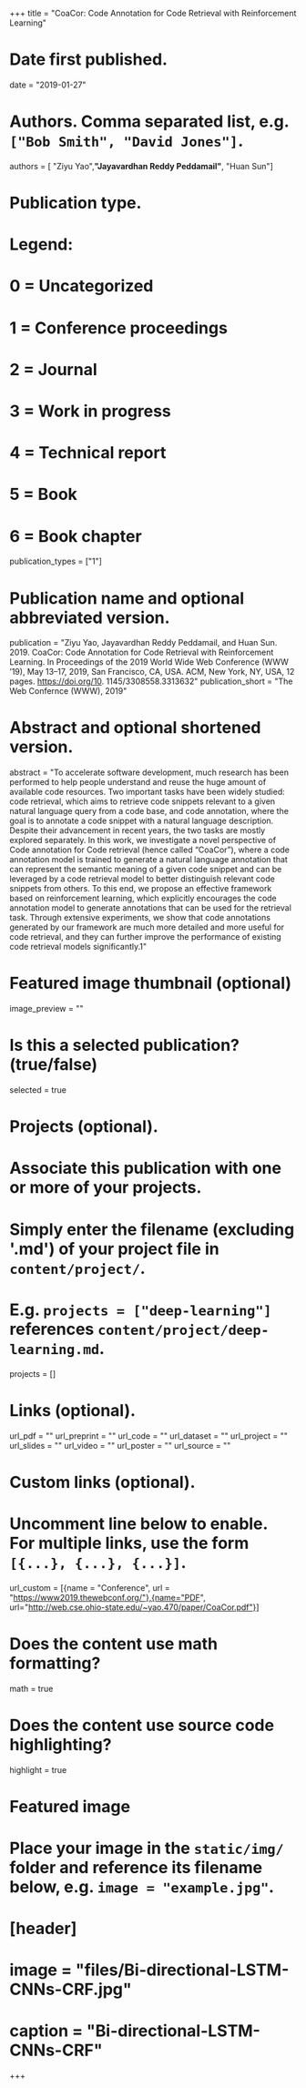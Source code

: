 +++
title = "CoaCor: Code Annotation for Code Retrieval with Reinforcement Learning"

# Date first published.
date = "2019-01-27"

# Authors. Comma separated list, e.g. `["Bob Smith", "David Jones"]`.
authors = [ "Ziyu Yao",**"Jayavardhan Reddy Peddamail"**, "Huan Sun"]

# Publication type.
# Legend:
# 0 = Uncategorized
# 1 = Conference proceedings
# 2 = Journal
# 3 = Work in progress
# 4 = Technical report
# 5 = Book
# 6 = Book chapter
publication_types = ["1"]

# Publication name and optional abbreviated version.
publication = "Ziyu Yao, Jayavardhan Reddy Peddamail, and Huan Sun. 2019. CoaCor: Code
Annotation for Code Retrieval with Reinforcement Learning. In Proceedings
of the 2019 World Wide Web Conference (WWW ’19), May 13–17, 2019, San
Francisco, CA, USA. ACM, New York, NY, USA, 12 pages. https://doi.org/10.
1145/3308558.3313632"
publication_short = "The Web Confernce (WWW), 2019"

# Abstract and optional shortened version.
abstract = "To accelerate software development, much research has been performed to help people understand and reuse the huge amount of
available code resources. Two important tasks have been widely
studied: code retrieval, which aims to retrieve code snippets relevant to a given natural language query from a code base, and code
annotation, where the goal is to annotate a code snippet with a
natural language description. Despite their advancement in recent
years, the two tasks are mostly explored separately. In this work, we
investigate a novel perspective of Code annotation for Code retrieval
(hence called “CoaCor”), where a code annotation model is trained
to generate a natural language annotation that can represent the
semantic meaning of a given code snippet and can be leveraged by
a code retrieval model to better distinguish relevant code snippets
from others. To this end, we propose an effective framework based
on reinforcement learning, which explicitly encourages the code
annotation model to generate annotations that can be used for the
retrieval task. Through extensive experiments, we show that code
annotations generated by our framework are much more detailed
and more useful for code retrieval, and they can further improve
the performance of existing code retrieval models significantly.1"

# Featured image thumbnail (optional)
image_preview = ""

# Is this a selected publication? (true/false)
selected = true

# Projects (optional).
#   Associate this publication with one or more of your projects.
#   Simply enter the filename (excluding '.md') of your project file in `content/project/`.
#   E.g. `projects = ["deep-learning"]` references `content/project/deep-learning.md`.
projects = []

# Links (optional).
url_pdf = ""
url_preprint = ""
url_code = ""
url_dataset = ""
url_project = ""
url_slides = ""
url_video = ""
url_poster = ""
url_source = ""

# Custom links (optional).
#   Uncomment line below to enable. For multiple links, use the form `[{...}, {...}, {...}]`.
url_custom = [{name = "Conference", url = "https://www2019.thewebconf.org/"},{name="PDF", url="http://web.cse.ohio-state.edu/~yao.470/paper/CoaCor.pdf"}]

# Does the content use math formatting?
math = true

# Does the content use source code highlighting?
highlight = true

# Featured image
# Place your image in the `static/img/` folder and reference its filename below, e.g. `image = "example.jpg"`.
# [header]
# image = "files/Bi-directional-LSTM-CNNs-CRF.jpg"
# caption = "Bi-directional-LSTM-CNNs-CRF"

+++
